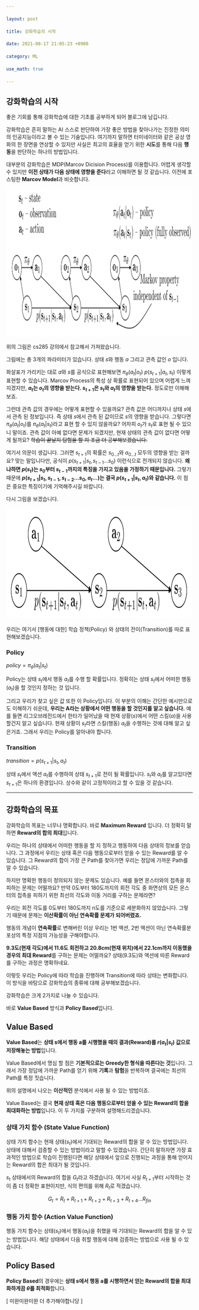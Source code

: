 ```yaml
---

layout: post

title: 강화학습의 시작

date: 2021-08-17 21:05:23 +0900

category: ML

use_math: true

---
```


강화학습의 시작
---

좋은 기회를 통해 강화학습에 대한 기초를 공부하게 되어 블로그에 남깁니다.

강화학습은 흔히 말하는 AI 스스로 판단하여 가장 좋은 방법을 찾아나가는 진정한 의미의 인공지능이라고 볼 수 있는 기술입니다. 여기까지 말하면 터미네이터와 같은 공상 영화의 한 장면을 연상할 수 있지만 사실은 최고의 효율을 얻기 위한 **시도**를 통해 다음 **행동**을 판단하는 하나의 방법입니다.

대부분의 강화학습은 MDP(Marcov Dicision Process)를 이용합니다. 어렵게 생각할 수 있지만 **이전 상태가 다음 상태에 영향을 준다**라고 이해하면 될 것 같습니다. 이전에 포스팅한 **Marcov Model**과 비슷합니다.

<img src="/public/img/강화1.png" width="1000" height="400">

위의 그림은 cs285 강의에서 참고해서 가져왔습니다.

그림에는 총 3개의 파라미터가 있습니다. 상태 $s$와 행동 $a$ 그리고 관측 값인 $o$ 입니다.

화살표가 가리키는 대로 $a$와 $s$를 공식으로 표현해보면 $\pi_\theta(a_t|o_t)$ $p(s_{t+1}|a_t,s_t)$ 이렇게 표현할 수 있습니다. Marcov Process의 특성 상 확률로 표현되어 있으며 어렵게 느껴지겠지만, **$a_t$는 $o_t$의 영향을 받는다. $s_{t+1}$은 $s_t$와 $a_t$의 영향을 받는다.** 정도로만 이해해보죠.

그런데 관측 값의 경우에는 어떻게 표현할 수 있을까요? 관측 값은 어디까지나 상태 $s$에서 관측 된 정보입니다. 즉 상태 $s$에서 관측 된 값이므로 $s$의 영향을 받습니다. 그렇다면 $\pi_\theta(a_t|o_t)$를 $\pi_\theta(a_t|s_t)$라고 표현 할 수 있지 않을까요? 어차피 $o_t$가 $s_t$로 표현 될 수 있으니 말이죠. 관측 값이 아예 없다면 문제가 되겠지만, 현재 상태의 관측 값이 없다면 어떻게 될까요? ~~학습이 끝날지 탐험을 할 지 조금 더 공부해보겠습니다.~~

여기서 의문이 생깁니다. 그러면 $s_{t+1}$의 확률은 $s_{0 ... t}$와 $a_{0 ... t}$ 모두의 영향을 받는 걸까요? 맞는 말입니다만, 공식이 $p(s_{t+1}|s_t,s_{t-1} ... s_{0})$ 이런식으로 전개되지 않습니다. **왜냐하면 $p(s_{t})$는 $s_0$부터 $s_{t-1}$까지의 특징을 가지고 있음을 가정하기 때문입니다.** 그렇기 때문에 **$p(s_{t+1} | s_t,s_{t-1},s_{t-2}...s_0 ,a_{t}...)$는 결국 $p(s_{t+1}|s_t,a_t)$와 같습니다.** 이 점은 중요한 특징이기에 기억해주시길 바랍니다.

다시 그림을 보겠습니다.

<img src="/public/img/강화2.png" width="800" height="300">

우리는 여기서 [행동에 대한] 학습 정책(Policy) 와 상태의 전이(Transition)를 따로 표현해보겠습니다.

### Policy

$policy = \pi_\theta(a_t|s_t)$

Policy는 상태 $s_t$에서 행동 $a_t$를 수행 할 확률입니다. 정확히는 상태 $s_t$에서 어떠한 행동($a_t$)을 할 것인지 정하는 것 입니다.

그리고 우리가 찾고 싶은 값 또한 이 Policy입니다. 이 부분의 이해는 간단한 예시만으로도 이해하기 쉬운데, **우리는 A라는 상황에서 어떤 행동을 할 것인지를 알고 싶습니다.** 예를 들면 리그오브레전드에서 한타가 일어났을 때 현재 상황($s$)에서 어떤 스킬($a$)을 사용 할건지 알고 싶습니다. 현재 상황이 $s_t$라면 스킬(행동) $a_t$을 수행하는 것에 대해 알고 싶은거죠. 그래서 우리는 Policy를 알아내야 합니다.

### Transition

$transition = p(s_{t+1}|s_t,a_t)$

상태 $s_t$에서 액션 $a_t$를 수행하여 상태 $s_{t+1}$로 전이 될 확률입니다. $s_t$와 $a_t$를 알고있다면 $s_{t+1}$은 하나의 환경입니다. 상수와 같이 고정적이라고 할 수 있을 것 같습니다.

---

## 강화학습의 목표

강화학습의 목표는 너무나 명확합니다. 바로 **Maximum Reward** 입니다. 더 정확히 말하면 **Reward의 합의 최대**입니다.

우리는 하나의 상태에서 어떠한 행동을 할 지 정하고 행동하여 다음 상태의 정보를 얻습니다. 그 과정에서 우리는 상태 혹은 다음 행동으로부터 얻을 수 있는 Reward를 알 수 있습니다. 그 Reward의 합이 가장 큰 Path를 찾아가면 우리는 정답에 가까운 Path를 알 수 있습니다.

하지만 명확한 행동이 정의되지 않는 문제도 있습니다. 예를 들면 몬스터와의 접촉을 회피하는 문제는 어떨까요? 만약 0도부터 180도까지의 회전 각도 중 화면상의 모든 몬스터의 접촉을 피하기 위한 최선의 각도와 이동 거리를 구하는 문제라면?

우리는 회전 각도를 0도부터 180도까지 n도를 기준으로 세분화하지 않았습니다. 그렇기 때문에 문제는 **이산확률이 아닌 연속확률 문제가 되어버렸죠.**

행동의 개념이 **연속확률**로 변해버린 이상 우리는 1번 액션, 2번 액션이 아닌 연속확률분포상의 특정 지점의 가능성을 구해야합니다.

**9.3도(현재 각도)에서 11.6도 회전하고 20.8cm(현재 위치)에서 22.1cm까지 이동했을 경우의 최대 Reward**를 구하는 문제는 어떨까요? 상태(9.3도)와 액션에 따른 Reward를 구하는 과정은 명확하네요.

이렇듯 우리는 Policy에 따라 학습을 진행하며 Transition에 따라 상태는 변화합니다. 이 방식을 바탕으로 강화학습의 종류에 대해 공부해보겠습니다.

강화학습은 크게 2가지로 나눌 수 있습니다.

바로 **Value Based** 방식과 **Policy Based**입니다.

## Value Based

**Value Based**는 **상태 s에서 행동 a를 시행했을 때의 결과(Reward)를 $r(a_t|s_t)$ 값으로 저장해놓는 방법**입니다.

Value Based에서 명심 할 점은 **기본적으로는 Greedy한 형식을 따른다는 것**입니다. 그래서 가장 정답에 가까운 Path를 얻기 위해 **기록**과 **탐험**을 반복하며 결국에는 최선의 Path를 특정 짓습니다.

위의 설명에서 나오는 **이산적인** 분석에서 사용 될 수 있는 방법이죠.

Value Based는 결국 **현재 상태 혹은 다음 행동으로부터 얻을 수 있는 Reward의 합을 최대화하는 방법**입니다. 이 두 가지를 구분하여 설명해드리겠습니다.

### 상태 가치 함수 (State Value Function)

상태 가치 함수는 현재 상태($s_t$)에서 기대되는 Reward의 합을 알 수 있는 방법입니다. 상태에 대해서 검증할 수 있는 방법이라고 말할 수 있겠습니다. 간단히 말하자면 가장 효과적인 방법으로 학습이 진행된다면 해당 상태에서 앞으로 진행되는 과정을 통해 얻어지는 Reward의 합은 최대가 될 것입니다.

$s_t$ 상태에서의 Reward의 합을 $G_t$라고 하겠습니다. 여기서 사실 $R_{t+1}$부터 시작하는 것이 좀 더 정확한 표현이지만, 식의 편의를 위해 $R_t$로 적겠습니다.

$$G_t = R_{t} + R_{t+1} + R_{t+2} + R_{t+3} + R_{t+4} ... R_{fin}$$

### 행동 가치 함수 (Action Value Function)

행동 가치 함수는 상태($s_t$)에서 행동($a_t$)을 취했을 때 기대되는 Reward의 합을 알 수 있는 방법입니다. 해당 상태에서 다음 취할 행동에 대해 검증하는 방법으로 사용 될 수 있습니다.

## Policy Based

**Policy Based**의 경우에는 **상태 s에서 행동 a를 시행하면서 얻는 Reward의 합을 최대화하게끔 $\theta$를 최적화**합니다.

[ 미완미완미완 더 추가해야합니당 ]
